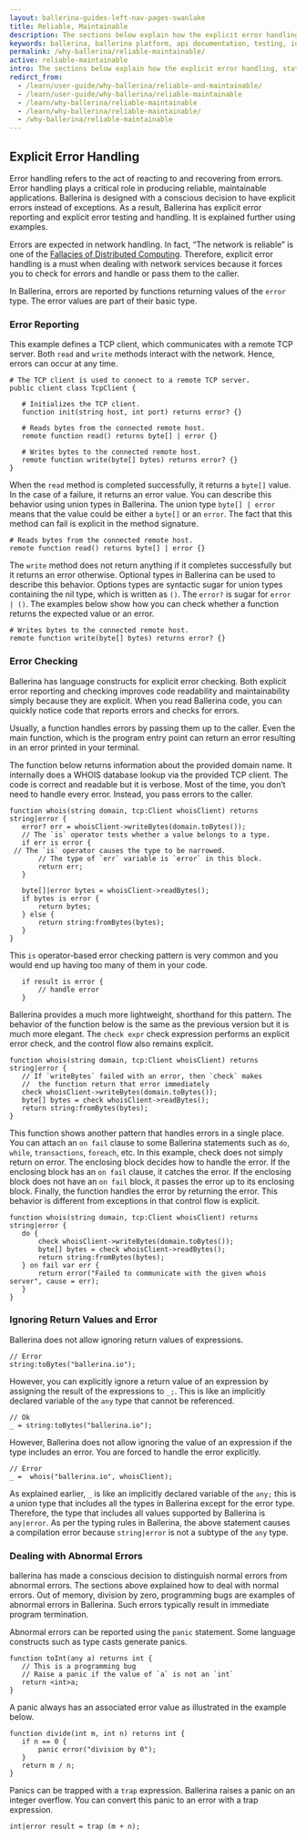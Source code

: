 ```yaml
---
layout: ballerina-guides-left-nav-pages-swanlake
title: Reliable, Maintainable
description: The sections below explain how the explicit error handling, static types, and concurrency safety combined with a familiar, readable syntax make programs reliable and maintainable.
keywords: ballerina, ballerina platform, api documentation, testing, ide, ballerina central
permalink: /why-ballerina/reliable-maintainable/
active: reliable-maintainable
intro: The sections below explain how the explicit error handling, static types, and concurrency safety combined with a familiar, readable syntax make programs reliable and maintainable. 
redirct_from:
  - /learn/user-guide/why-ballerina/reliable-and-maintainable/
  - /learn/user-guide/why-ballerina/reliable-maintainable
  - /learn/why-ballerina/reliable-maintainable
  - /learn/why-ballerina/reliable-maintainable/
  - /why-ballerina/reliable-maintainable
---
```


## Explicit Error Handling  

Error handling refers to the act of reacting to and recovering from errors. Error handling plays a critical role in producing reliable, maintainable applications. Ballerina is designed with a conscious decision to have explicit errors instead of exceptions. As a result, Ballerina has explicit error reporting and explicit error testing and handling. It is explained further using examples.

Errors are expected in network handling. In fact, “The network is reliable” is one of the [Fallacies of Distributed Computing](https://en.wikipedia.org/wiki/Fallacies_of_distributed_computing). Therefore, explicit error handling is a must when dealing with network services because it forces you to check for errors and handle or pass them to the caller. 

In Ballerina, errors are reported by functions returning values of the `error` type. The error values are part of their basic type. 

### Error Reporting

This example defines a TCP client, which communicates with a remote TCP server. Both `read` and `write` methods interact with the network. Hence, errors can occur at any time. 

```ballerina
# The TCP client is used to connect to a remote TCP server. 
public client class TcpClient {
 
   # Initializes the TCP client.
   function init(string host, int port) returns error? {}
 
   # Reads bytes from the connected remote host.
   remote function read() returns byte[] | error {}
 
   # Writes bytes to the connected remote host.
   remote function write(byte[] bytes) returns error? {}
}
```

When the `read` method is completed successfully, it returns a `byte[]` value. In the case of a failure, it returns an error value. You can describe this behavior using union types in Ballerina. The union type `byte[] | error` means that the value could be either a `byte[]` or an `error`. The fact that this method can fail is explicit in the method signature.

```ballerina
# Reads bytes from the connected remote host.
remote function read() returns byte[] | error {}
```

The `write` method does not return anything if it completes successfully but it returns an error otherwise. Optional types in Ballerina can be used to describe this behavior. Options types are syntactic sugar for union types containing the nil type, which is written as `()`. The `error?` is sugar for `error | ()`. The examples below show how you can check whether a function returns the expected value or an error.

```ballerina
# Writes bytes to the connected remote host.
remote function write(byte[] bytes) returns error? {}
```

### Error Checking 

Ballerina has language constructs for explicit error checking. Both explicit error reporting and checking improves code readability and maintainability simply because they are explicit. When you read Ballerina code, you can quickly notice code that reports errors and checks for errors.  

Usually, a function handles errors by passing them up to the caller. Even the main function, which is the program entry point can return an error resulting in an error printed in your terminal. 

The function below returns information about the provided domain name. It internally does a WHOIS database lookup via the provided TCP client. The code is correct and readable but it is verbose. Most of the time, you don’t need to handle every error. Instead, you pass errors to the caller. 

```ballerina
function whois(string domain, tcp:Client whoisClient) returns string|error {
   error? err = whoisClient->writeBytes(domain.toBytes());
   // The `is` operator tests whether a value belongs to a type.
   if err is error {
 // The `is` operator causes the type to be narrowed.
       // The type of `err` variable is `error` in this block.
       return err;
   }
 
   byte[]|error bytes = whoisClient->readBytes();
   if bytes is error {
       return bytes;
   } else {
       return string:fromBytes(bytes);
   }
}
```

This `is` operator-based error checking pattern is very common and you would end up having too many of them in your code. 

```ballerina
   if result is error {
       // handle error
   }
```

Ballerina provides a much more lightweight, shorthand for this pattern. The behavior of the function below is the same as the previous version but it is much more elegant. The `check expr` check expression performs an explicit error check, and the control flow also remains explicit.

```ballerina
function whois(string domain, tcp:Client whoisClient) returns string|error {
   // If `writeBytes` failed with an error, then `check` makes
   //  the function return that error immediately
   check whoisClient->writeBytes(domain.toBytes());
   byte[] bytes = check whoisClient->readBytes();
   return string:fromBytes(bytes);
}
```

This function shows another pattern that handles errors in a single place. You can attach an `on fail` clause to some Ballerina statements such as `do`, `while`, `transactions`, `foreach`, etc.  In this example, check does not simply return on error. The enclosing block decides how to handle the error. If the enclosing block has an `on fail` clause, it catches the error. If the enclosing block does not have an `on fail` block, it passes the error up to its enclosing block. Finally, the function handles the error by returning the error. This behavior is different from exceptions in that control flow is explicit. 

```ballerina
function whois(string domain, tcp:Client whoisClient) returns string|error {
   do {
       check whoisClient->writeBytes(domain.toBytes());
       byte[] bytes = check whoisClient->readBytes();
       return string:fromBytes(bytes);
   } on fail var err {
       return error("Failed to communicate with the given whois server", cause = err);
   }
}
```

### Ignoring Return Values and Error

Ballerina does not allow ignoring return values of expressions. 

```ballerina
// Error
string:toBytes("ballerina.io");
```

However, you can explicitly ignore a return value of an expression by assigning the result of the expressions to `_;`. This is like an implicitly declared variable of the `any` type that cannot be referenced.

```ballerina
// Ok
_ = string:toBytes("ballerina.io");
```

However, Ballerina does not allow ignoring the value of an expression if the type includes an error. You are forced to handle the error explicitly. 

```ballerina
// Error
_ =  whois("ballerina.io", whoisClient);
```

As explained earlier, `_` is like an implicitly declared variable of the `any;` this is a union type that includes all the types in Ballerina except for the error type. Therefore, the type that includes all values supported by Ballerina is `any|error`. As per the typing rules in Ballerina, the above statement causes a compilation error because `string|error` is not a subtype of the `any` type.

### Dealing with Abnormal Errors

ballerina has made a conscious decision to distinguish normal errors from abnormal errors. The sections above explained how to deal with normal errors. Out of memory, division by zero, programming bugs are examples of abnormal errors in Ballerina. Such errors typically result in immediate program termination. 

Abnormal errors can be reported using the `panic` statement. Some language constructs such as type casts generate panics. 

```ballerina
function toInt(any a) returns int {
   // This is a programming bug
   // Raise a panic if the value of `a` is not an `int`
   return <int>a;
}
```

A panic always has an associated error value as illustrated in the example below.

```ballerina
function divide(int m, int n) returns int {
   if n == 0 {
       panic error("division by 0");
   }
   return m / n;
}
```

Panics can be trapped with a `trap` expression. Ballerina raises a panic on an integer overflow. You can convert this panic to an error with a trap expression. 

```ballerina
int|error result = trap (m + n);
```

<style>
.nav > li.cVersionItem {
    display: none !important;
}
/* .cBalleinaBreadcrumbs li:nth-child(3) , .cBalleinaBreadcrumbs li:nth-child(2) {
   display:none !important;
} */
</style>
